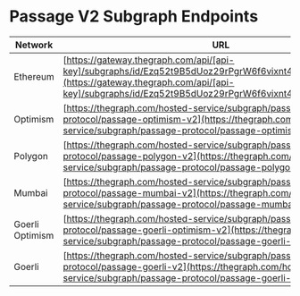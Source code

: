 # Passage V2 Subgraph Endpoints

| Network        | URL                                                                                  |
| -------------- | ------------------------------------------------------------------------------------ |
| Ethereum       | [https://gateway.thegraph.com/api/[api-key]/subgraphs/id/Ezq52t9B5dUoz29rPgrW6f6vixnt4YuS1KcA8VnnKENt](https://gateway.thegraph.com/api/[api-key]/subgraphs/id/Ezq52t9B5dUoz29rPgrW6f6vixnt4YuS1KcA8VnnKENt)    |
| Optimism       | [https://thegraph.com/hosted-service/subgraph/passage-protocol/passage-optimism-v2](https://thegraph.com/hosted-service/subgraph/passage-protocol/passage-optimism-v2)    |
| Polygon        | [https://thegraph.com/hosted-service/subgraph/passage-protocol/passage-polygon-v2](https://thegraph.com/hosted-service/subgraph/passage-protocol/passage-polygon-v2)     |
| Mumbai         | [https://thegraph.com/hosted-service/subgraph/passage-protocol/passage-mumbai-v2](https://thegraph.com/hosted-service/subgraph/passage-protocol/passage-mumbai-v2)      |
| Goerli Optimism |[https://thegraph.com/hosted-service/subgraph/passage-protocol/passage-goerli-optimism-v2](https://thegraph.com/hosted-service/subgraph/passage-protocol/passage-goerli-optimism-v2) |
| Goerli         | [https://thegraph.com/hosted-service/subgraph/passage-protocol/passage-goerli-v2](https://thegraph.com/hosted-service/subgraph/passage-protocol/passage-goerli-v2)      |